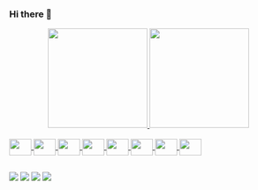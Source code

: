 ### Hi there 👋


<div align="center">
  <a href="https://github.com/DuarteVonFaul">
  <img height="180em" src="https://github-readme-stats.vercel.app/api?username=DuarteVonFaul&show_icons=true&theme=dark&include_all_commits=true&count_private=true"/>
  <img height="180em" src="https://github-readme-stats.vercel.app/api/top-langs/?username=DuarteVonFaul&layout=compact&langs_count=7&theme=dark"/>
</div>


<div style="display: inline_block"><br>
  
  <img align="center"  height="30" width="40" src="https://cdn.jsdelivr.net/gh/devicons/devicon/icons/python/python-original.svg" />
          
  <img align="center"  height="30" width="40" src="https://cdn.jsdelivr.net/gh/devicons/devicon/icons/c/c-plain.svg" />   
  
  <img align="center"  height="30" width="40" src="https://cdn.jsdelivr.net/gh/devicons/devicon/icons/cplusplus/cplusplus-plain.svg" />
  
  <img align="center"  height="30" width="40" src="https://cdn.jsdelivr.net/gh/devicons/devicon/icons/docker/docker-original.svg" />
  
  <img align="center"  height="30" width="40" src="https://cdn.jsdelivr.net/gh/devicons/devicon/icons/java/java-original.svg" />
  
  <img align="center"  height="30" width="40" src="https://cdn.jsdelivr.net/gh/devicons/devicon/icons/godot/godot-original.svg" />

  <img align="center"  height="30" width="40" src="https://cdn.jsdelivr.net/gh/devicons/devicon/icons/visualstudio/visualstudio-plain.svg" />
  
  <img align="center"  height="30" width="40" src="https://cdn.jsdelivr.net/gh/devicons/devicon/icons/intellij/intellij-plain.svg" />
  
</div>

 ##

<div> 
  <a href="https://www.youtube.com/channel/UCoI6Yibnmjl7Z89E9bnIEoA" target="_blank"><img src="https://img.shields.io/badge/YouTube-FF0000?style=for-the-badge&logo=youtube&logoColor=white" target="_blank"></a>
 	<a href="https://www.twitch.tv/duartevonfaul" target="_blank"><img src="https://img.shields.io/badge/Twitch-9146FF?style=for-the-badge&logo=twitch&logoColor=white" target="_blank"></a>
  <a href = "mailto:duarteriograndense@gmail.com"><img src="https://img.shields.io/badge/-Gmail-%23333?style=for-the-badge&logo=gmail&logoColor=white" target="_blank"></a>
  <a href="https://www.linkedin.com/in/guilherme-duarte-sousa-53639822b/" target="_blank"><img src="https://img.shields.io/badge/-LinkedIn-%230077B5?style=for-the-badge&logo=linkedin&logoColor=white" target="_blank"></a>  
</div>



<!--
**DuarteVonFaul/DuarteVonFaul** is a ✨ _special_ ✨ repository because its `README.md` (this file) appears on your GitHub profile.

Here are some ideas to get you started:

- 🔭 I’m currently working on ...
- 🌱 I’m currently learning ...
- 👯 I’m looking to collaborate on ...
- 🤔 I’m looking for help with ...
- 💬 Ask me about ...
- 📫 How to reach me: ...
- 😄 Pronouns: ...
- ⚡ Fun fact: ...
-->
